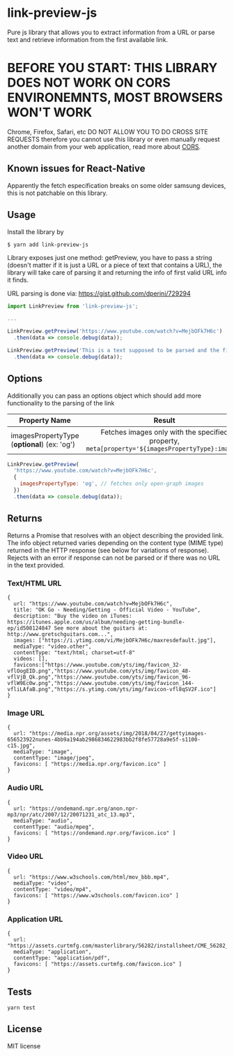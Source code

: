 
# link-preview-js

Pure js library that allows you to extract information from a URL or parse text and retrieve information from the first available link.

# BEFORE YOU START: THIS LIBRARY DOES NOT WORK ON CORS ENVIRONEMNTS, MOST BROWSERS WON'T WORK

Chrome, Firefox, Safari, etc DO NOT ALLOW YOU TO DO CROSS SITE REQUESTS therefore you cannot use this library or even manually request another domain from your web application, read more about [CORS](https://developer.mozilla.org/en-US/docs/Web/HTTP/CORS).

## Known issues for React-Native
Apparently the fetch especification breaks on some older samsung devices, this is not patchable on this library.

## Usage
Install the library by

`$ yarn add link-preview-js`

Library exposes just one method: getPreview, you have to pass a string (doesn't matter if it is just a URL or a piece of text that contains a URL), the library will take care of parsing it and returning the info of first valid URL info it finds.

URL parsing is done via: https://gist.github.com/dperini/729294

```javascript
import LinkPreview from 'link-preview-js';

...

LinkPreview.getPreview('https://www.youtube.com/watch?v=MejbOFk7H6c')
  .then(data => console.debug(data));

LinkPreview.getPreview('This is a text supposed to be parsed and the first link displayed https://www.youtube.com/watch?v=MejbOFk7H6c')
  .then(data => console.debug(data));
```

## Options
Additionally you can pass an options object which should add more functionality to the parsing of the link

| Property Name | Result        |
| ------------- |:-------------:|
| imagesPropertyType  (**optional**) (ex: 'og')     | Fetches images only with the specified property, `meta[property='${imagesPropertyType}:image']` |


```javascript
LinkPreview.getPreview(
  'https://www.youtube.com/watch?v=MejbOFk7H6c',
  {
    imagesPropertyType: 'og', // fetches only open-graph images
  })
  .then(data => console.debug(data));
```


## Returns
Returns a Promise that resolves with an object describing the provided link.
The info object returned varies depending on the content type (MIME type) returned
in the HTTP response (see below for variations of response).  Rejects with an error if response can not be parsed or if there was no URL in the text provided.

### Text/HTML URL
```
{
  url: "https://www.youtube.com/watch?v=MejbOFk7H6c",
  title: "OK Go - Needing/Getting - Official Video - YouTube",
  description: "Buy the video on iTunes: https://itunes.apple.com/us/album/needing-getting-bundle-ep/id508124847 See more about the guitars at: http://www.gretschguitars.com...",
  images: ["https://i.ytimg.com/vi/MejbOFk7H6c/maxresdefault.jpg"],
  mediaType: "video.other",
  contentType: "text/html; charset=utf-8"
  videos: [],
  favicons:["https://www.youtube.com/yts/img/favicon_32-vflOogEID.png","https://www.youtube.com/yts/img/favicon_48-vflVjB_Qk.png","https://www.youtube.com/yts/img/favicon_96-vflW9Ec0w.png","https://www.youtube.com/yts/img/favicon_144-vfliLAfaB.png","https://s.ytimg.com/yts/img/favicon-vfl8qSV2F.ico"]
}
```

### Image URL
```
{
  url: "https://media.npr.org/assets/img/2018/04/27/gettyimages-656523922nunes-4bb9a194ab2986834622983bb2f8fe57728a9e5f-s1100-c15.jpg",
  mediaType: "image",
  contentType: "image/jpeg",
  favicons: [ "https://media.npr.org/favicon.ico" ]
}
```

### Audio URL
```
{
  url: "https://ondemand.npr.org/anon.npr-mp3/npr/atc/2007/12/20071231_atc_13.mp3",
  mediaType: "audio",
  contentType: "audio/mpeg",
  favicons: [ "https://ondemand.npr.org/favicon.ico" ]
}
```

### Video URL
```
{
  url: "https://www.w3schools.com/html/mov_bbb.mp4",
  mediaType: "video",
  contentType: "video/mp4",
  favicons: [ "https://www.w3schools.com/favicon.ico" ]
}
```

### Application URL
```
{
  url: "https://assets.curtmfg.com/masterlibrary/56282/installsheet/CME_56282_INS.pdf",
  mediaType: "application",
  contentType: "application/pdf",
  favicons: [ "https://assets.curtmfg.com/favicon.ico" ]
}
```

## Tests

```
yarn test
```

## License

MIT license

